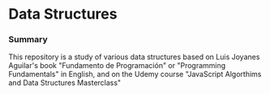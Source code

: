 # Data Structures

### Summary

This repository is a study of various data structures based on Luis Joyanes Aguilar's book "Fundamento de Programación" or "Programming Fundamentals" in English, and on the Udemy course "JavaScript Algorthims and Data Structures Masterclass"

